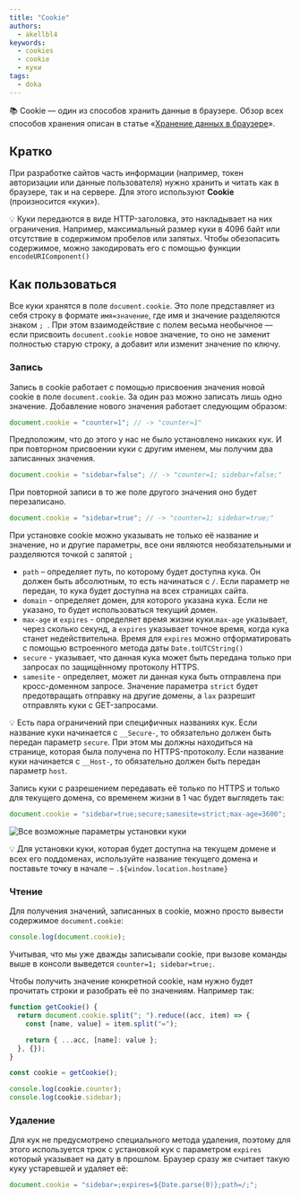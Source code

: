 ```yaml
---
title: "Cookie"
authors:
  - akellbl4
keywords:
  - cookies
  - cookie
  - куки
tags:
  - doka
---
```


<aside>

📚 Cookie — один из способов хранить данные в браузере. Обзор всех способов хранения описан в статье «[Хранение данных в браузере](/js/browsers-storages/)».

</aside>

## Кратко

При разработке сайтов часть информации (например, токен авторизации или данные пользователя) нужно хранить и читать как в браузере, так и на сервере. Для этого используют **Cookie** (произносится «куки»).

<aside>

💡 Куки передаются в виде HTTP-заголовка, это накладывает на них ограничения. Например, максимальный размер куки в 4096 байт или отсутствие в содержимом пробелов или запятых. Чтобы обезопасить содержимое, можно закодировать его с помощью функции `encodeURIComponent()`

</aside>

## Как пользоваться

Все куки хранятся в поле `document.cookie`. Это поле представляет из себя строку в формате `имя=значение`, где имя и значение разделяются знаком `; `. При этом взаимодействие с полем весьма необычное — если присвоить `document.cookie` новое значение, то оно не заменит полностью старую строку, а добавит или изменит значение по ключу.

### Запись

Запись в cookie работает с помощью присвоения значения новой cookie в поле `document.cookie`. За один раз можно записать лишь одно значение.
Добавление нового значения работает следующим образом:

```js
document.cookie = "counter=1"; // -> "counter=1"
```

Предположим, что до этого у нас не было установлено никаких кук. И при повторном присвоении куки с другим именем, мы получим два записанных значения.

```js
document.cookie = "sidebar=false"; // -> "counter=1; sidebar=false;"
```

При повторной записи в то же поле другого значения оно будет перезаписано.

```js
document.cookie = "sidebar=true"; // -> "counter=1; sidebar=true;"
```

При установке cookie можно указывать не только её название и значение, но и другие параметры, все они являются необязательными и разделяются точкой с запятой `;`

- `path` – определяет путь, по которому будет доступна кука. Он должен быть абсолютным, то есть начинаться с `/`. Если параметр не передан, то кука будет доступна на всех страницах сайта.
- `domain` - определяет домен, для которого указана кука. Если не указано, то будет использоваться текущий домен.
- `max-age` и `expires` - определяет время жизни куки.`max-age` указывает, через сколько секунд, а `expires` указывает точное время, когда кука станет недействительна. Время для `expires` можно отформатировать с помощью встроенного метода даты `Date.toUTCString()`
- `secure` - указывает, что данная кука может быть передана только при запросах по защищённому протоколу HTTPS.
- `samesite` - определяет, может ли данная кука быть отправлена при кросс-доменном запросе. Значение параметра `strict` будет предотвращать отправку на другие домены, а `lax` разрешит отправлять куки с GET-запросами.

<aside>

💡 Есть пара ограничений при специфичных названиях кук. Если название куки начинается с `__Secure-`, то обязательно должен быть передан параметр `secure`. При этом мы должны находиться на странице, которая была получена по HTTPS-протоколу. Если название куки начинается с `__Host-`, то обязательно должен быть передан параметр `host`.

</aside>

Запись куки с разрешением передавать её только по HTTPS и только для текущего домена, со временем жизни в 1 час будет выглядеть так:

```js
document.cookie = "sidebar=true;secure;samesite=strict;max-age=3600";
```

![Все возможные параметры установки куки](images/cookie-scheme.png)

<aside>

💡 Для установки куки, которая будет доступна на текущем домене и всех его поддоменах, используйте название текущего домена и поставьте точку в начале – `.${window.location.hostname}`

</aside>

### Чтение

Для получения значений, записанных в cookie, можно просто вывести содержимое `document.cookie`:

```js
console.log(document.cookie);
```

Учитывая, что мы уже дважды записывали cookie, при вызове команды выше в консоли выведется `counter=1; sidebar=true;`.

Чтобы получить значение конкретной cookie, нам нужно будет прочитать строки и разобрать её по значениям. Например так:

```js
function getCookie() {
  return document.cookie.split("; ").reduce((acc, item) => {
    const [name, value] = item.split("=");

    return { ...acc, [name]: value };
  }, {});
}

const cookie = getCookie();

console.log(cookie.counter);
console.log(cookie.sidebar);
```

### Удаление

Для кук не предусмотрено специального метода удаления, поэтому для этого используется трюк с установкой кук с параметром `expires` который указывает на дату в прошлом. Браузер сразу же считает такую куку устаревшей и удаляет её:

```js
document.cookie = "sidebar=;expires=${Date.parse(0)};path=/;";
```
